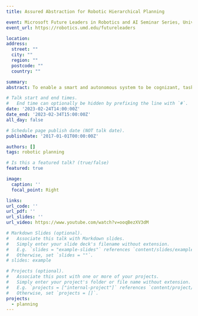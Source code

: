 ```yaml
---
title: Assured Abstraction for Robotic Hierarchical Planning

event: Microsoft Future Leaders in Robotics and AI Seminar Series, University of Maryland Robotics Center
event_url: https://robotics.umd.edu/futureleaders

location: 
address: 
  street: ""
  city: ""
  region: ""
  postcode: ""
  country: ""

summary: 
abstract: To enable a smart and autonomous system to be cognizant, taskable, and adaptive in exploring an unknown and unstructured environment, robotic decision-making relies on learning a parameterized knowledge representation. However, one fundamental challenge in deriving the parameterized representation is the undesirable trade-off between computation efficiency and model fidelity. This talk addresses this challenge in the context of underwater vehicle navigation in unknown marine environments. To improve fidelity of the reduced-order model, we develop a learning method to generate a non-Markovian reduced-order representation of the environmental dynamics. By incorporating the Mori-Zwanzig formalism, we prove that the proposed learning-based abstraction achieves a time-uniform model reduction error bound. Further, taking advantage of the abstracted model, we develop a novel hierarchical planning algorithm to generate the optimal multi-modal strategies with low computation cost.

# Talk start and end times.
#   End time can optionally be hidden by prefixing the line with `#`.
date: '2023-02-24T14:00:00Z'
date_end: '2023-02-34T15:00:00Z'
all_day: false

# Schedule page publish date (NOT talk date).
publishDate: '2017-01-01T00:00:00Z'

authors: []
tags: robotic planning

# Is this a featured talk? (true/false)
featured: true

image:
  caption: ''
  focal_point: Right

links:
url_code: ''
url_pdf: ''
url_slides: ''
url_video: https://www.youtube.com/watch?v=ooqBezXV3dM

# Markdown Slides (optional).
#   Associate this talk with Markdown slides.
#   Simply enter your slide deck's filename without extension.
#   E.g. `slides = "example-slides"` references `content/slides/example-slides.md`.
#   Otherwise, set `slides = ""`.
# slides: example

# Projects (optional).
#   Associate this post with one or more of your projects.
#   Simply enter your project's folder or file name without extension.
#   E.g. `projects = ["internal-project"]` references `content/project/deep-learning/index.md`.
#   Otherwise, set `projects = []`.
projects:
  - planning
---
```


